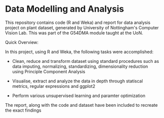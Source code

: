 # Data Modelling and Analysis

This repository contains code (R and Weka) and report for data analysis project on plant dataset, generated by University of Nottingham's Computer Vision Lab. This was part of the G54DMA module taught at the UoN. 

Quick Overview:

In this project, using R and Weka, the following tasks were accomplished:

- Clean, reduce and transform dataset using standard procedures such as data imputing, normalizing, standardizing, dimensionality reduction using Principle Component Analysis

- Visualise, extract and analyze the data in depth through statiscal metrics, regular expressions and ggplot2 

- Perform various unsupervised learning and paramter optimization

The report, along with the code and dataset have been included to recreate the exact findings
